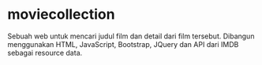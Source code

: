 # moviecollection
Sebuah web untuk mencari judul film dan detail dari film tersebut. Dibangun menggunakan HTML, JavaScript, Bootstrap, JQuery dan API dari IMDB sebagai resource data.
